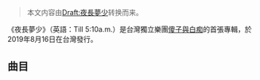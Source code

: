 > 本文内容由[Draft:夜長夢少](https://zh.wikipedia.org/wiki/Draft:夜長夢少)转换而来。


《夜長夢少》（英語：Till 5:10a.m.）是台灣獨立樂團[傻子與白痴](../Page/傻子與白痴.md "wikilink")的首張專輯，於2019年8月16日在台灣發行。

## 曲目
